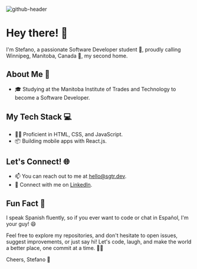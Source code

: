 ![github-header](https://github.com/stefanoturcarelli/stefanoturcarelli/assets/67341828/ef527d75-282a-4f3a-8404-327e21eb0ecf)

# Hey there! 👋

I'm Stefano, a passionate Software Developer student 🚀, proudly calling Winnipeg, Manitoba, Canada 🍁, my second home.

## About Me 🚀

- 🎓 Studying at the Manitoba Institute of Trades and Technology to become a Software Developer.

## My Tech Stack 💻

- 👨‍💻 Proficient in HTML, CSS, and JavaScript.
- 📦 Building mobile apps with React.js.

## Let's Connect! 🌐

- 📫 You can reach out to me at [hello@sgtr.dev](mailto:hello@sgtr.dev).
- 📱 Connect with me on [LinkedIn](https://www.linkedin.com/in/stefanoturcarelli).

## Fun Fact 🎉

I speak Spanish fluently, so if you ever want to code or chat in Español, I'm your guy! 😄

Feel free to explore my repositories, and don't hesitate to open issues, suggest improvements, or just say hi! Let's code, laugh, and make the world a better place, one commit at a time. 🚀✨

Cheers,
Stefano 🍻
